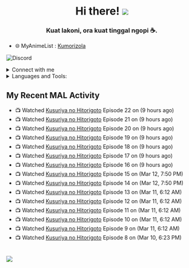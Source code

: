 <h1 align="center">Hi there! <img src="https://media.giphy.com/media/hvRJCLFzcasrR4ia7z/giphy.gif" width="25px"> </h1>
<h3 align="center">Kuat lakoni, ora kuat tinggal ngopi ☕.</h3>

- 🌐 MyAnimeList : [Kumorizola](https://myanimelist.net/animelist/Kumorizola)

![Discord](https://discord.c99.nl/widget/theme-3/761213268009943051.png)
<details>
      <summary>Connect with me</summary>
    <p align="left">
        <a href="https://www.instagram.com/kumorizola/" target="blank"><img align="center"
                src="https://raw.githubusercontent.com/rahuldkjain/github-profile-readme-generator/master/src/images/icons/Social/instagram.svg"
                alt="kumorizola" height="30" width="40" /></a>
        <a href="https://discord.com" target="blank"><img align="center"
                src="https://raw.githubusercontent.com/rahuldkjain/github-profile-readme-generator/master/src/images/icons/Social/discord.svg"
                alt="Kumori#5882" height="30" width="40" /></a>
    </p>
</details>

<details>
    <summary align="left">Languages and Tools:</summary>
<p align="left">
      <a href="https://www.w3schools.com/css/" target="_blank">
        <img src="https://raw.githubusercontent.com/devicons/devicon/master/icons/css3/css3-original-wordmark.svg"
            alt="css3" width="40" height="40" /> </a> <a href="https://www.w3.org/html/" target="_blank"> <img
            src="https://raw.githubusercontent.com/devicons/devicon/master/icons/html5/html5-original-wordmark.svg"
            alt="html5" width="40" height="40" /> </a> <a href="https://www.java.com" target="_blank"> <img
            src="https://raw.githubusercontent.com/devicons/devicon/master/icons/java/java-original.svg" alt="java"
            width="40" height="40" /> </a> <a href="https://developer.mozilla.org/en-US/docs/Web/JavaScript"
            target="_blank"> <img
            src="https://raw.githubusercontent.com/devicons/devicon/master/icons/javascript/javascript-original.svg"
            alt="javascript" width="40" height="40" /> </a> <a href="https://nodejs.org" target="_blank"> <img
            src="https://raw.githubusercontent.com/devicons/devicon/master/icons/nodejs/nodejs-original-wordmark.svg"
            alt="nodejs" width="40" height="40" /> </a> <a href="https://www.python.org" target="_blank"> <img
            src="https://raw.githubusercontent.com/devicons/devicon/master/icons/python/python-original.svg"
            alt="python" width="40" height="40" /> </a> <a href="https://www.typescriptlang.org/" target="_blank"> <img
            src="https://raw.githubusercontent.com/devicons/devicon/master/icons/typescript/typescript-original.svg" 
            alt="typescript" width="40" height="40" /> </a> <a href="https://www.photoshop.com/en" target="_blank"> <img
            src="https://upload.wikimedia.org/wikipedia/commons/a/af/Adobe_Photoshop_CC_icon.svg" alt="photoshop" width="40" height="40"/> </a>
            <a href="https://www.adobe.com/products/premiere.html" target="_blank"> <img
            src="https://upload.wikimedia.org/wikipedia/commons/4/40/Adobe_Premiere_Pro_CC_icon.svg" alt="Premiere pro" width="40" height="40"/> </a>
            <a href="https://www.adobe.com/in/products/illustrator.html" target="_blank"> <img 
            src="https://upload.wikimedia.org/wikipedia/commons/f/fb/Adobe_Illustrator_CC_icon.svg" alt="illustrator" width="40" height="40"/> </a>
      
 </details>
 
 <h2> My Recent MAL Activity</h2>
<!-- MAL_ACTIVITY:start -->

- 📺 Watched [Kusuriya no Hitorigoto](https://MyAnimeList.net/anime.php?id=54492) Episode 22 on (9 hours ago)
- 📺 Watched [Kusuriya no Hitorigoto](https://MyAnimeList.net/anime.php?id=54492) Episode 21 on (9 hours ago)
- 📺 Watched [Kusuriya no Hitorigoto](https://MyAnimeList.net/anime.php?id=54492) Episode 20 on (9 hours ago)
- 📺 Watched [Kusuriya no Hitorigoto](https://MyAnimeList.net/anime.php?id=54492) Episode 19 on (9 hours ago)
- 📺 Watched [Kusuriya no Hitorigoto](https://MyAnimeList.net/anime.php?id=54492) Episode 18 on (9 hours ago)
- 📺 Watched [Kusuriya no Hitorigoto](https://MyAnimeList.net/anime.php?id=54492) Episode 17 on (9 hours ago)
- 📺 Watched [Kusuriya no Hitorigoto](https://MyAnimeList.net/anime.php?id=54492) Episode 16 on (9 hours ago)
- 📺 Watched [Kusuriya no Hitorigoto](https://MyAnimeList.net/anime.php?id=54492) Episode 15 on (Mar 12, 7:50 PM)
- 📺 Watched [Kusuriya no Hitorigoto](https://MyAnimeList.net/anime.php?id=54492) Episode 14 on (Mar 12, 7:50 PM)
- 📺 Watched [Kusuriya no Hitorigoto](https://MyAnimeList.net/anime.php?id=54492) Episode 13 on (Mar 11, 6:12 AM)
- 📺 Watched [Kusuriya no Hitorigoto](https://MyAnimeList.net/anime.php?id=54492) Episode 12 on (Mar 11, 6:12 AM)
- 📺 Watched [Kusuriya no Hitorigoto](https://MyAnimeList.net/anime.php?id=54492) Episode 11 on (Mar 11, 6:12 AM)
- 📺 Watched [Kusuriya no Hitorigoto](https://MyAnimeList.net/anime.php?id=54492) Episode 10 on (Mar 11, 6:12 AM)
- 📺 Watched [Kusuriya no Hitorigoto](https://MyAnimeList.net/anime.php?id=54492) Episode 9 on (Mar 11, 6:12 AM)
- 📺 Watched [Kusuriya no Hitorigoto](https://MyAnimeList.net/anime.php?id=54492) Episode 8 on (Mar 10, 6:23 PM)

<!-- MAL_ACTIVITY:end -->

  
<h2 align="left"> <img src="https://media.discordapp.net/attachments/918405470073520168/919220018355523584/ezgif.com-gif-maker_1.gif">
